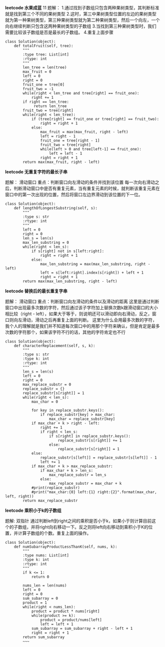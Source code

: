 


**leetcode 水果成蓝**
11
题解：
1.通过找到子数组只包含两种果树类型，其判断标准就是找到第三个不同的果树类型
2.这时，第三中果树类型位置的左边的果树类型就为第一种果树类型，第三种果树类型就为第二种果树类型，然后一个向左，一个向右继续判断只包含这两种果树类型的子数组
3.当找到第三种果树类型时，我们需要比较该子数组是否是最长的子数组。
4.重复上面步骤
~~~
class Solution(object):
    def totalFruit(self, tree):
        """
        :type tree: List[int]
        :rtype: int
        """
        len_tree = len(tree)
        max_fruit = 0
        left = 0
        right = 0
        fruit_one = tree[0]
        fruit_two = -1
        while(right < len_tree and tree[right] == fruit_one):
            right += 1
        if right == len_tree:
             return len_tree
        fruit_two = tree[right]
        while(right < len_tree):
            if (tree[right] == fruit_one or tree[right] == fruit_two):
                right = right + 1
            else:
                max_fruit = max(max_fruit, right - left)
                left = right - 1
                fruit_one = tree[right - 1]
                fruit_two = tree[right]
                while(left > 0 and tree[left-1] == fruit_one):
                    left = left - 1
                right = right + 1
        return max(max_fruit, right - left)
~~~

**leetcode 无重复字符的最长子串**

题解：
滑动窗口
重点：判断窗口向左滑动的条件并找到该位置
每一次向右滑动之后，判断滑动窗口中是否有重复元素，当有重复元素的时候，就判断该重复元素在窗口中的第一次出现的位置，然后将窗口左边界滑动到该位置的下一位。
~~~
class Solution(object):
    def lengthOfLongestSubstring(self, s):
        """
        :type s: str
        :rtype: int
        """
        left = 0
        right = 0
        len_s = len(s)
        max_len_substring = 0
        while(right < len_s):
            if s[right] not in s[left:right]:
                right = right + 1
            else:
                max_len_substring = max(max_len_substring, right - left)
                left = s[left:right].index(s[right]) + left + 1
                right = right + 1
        return max(max_len_substring, right - left)
~~~


**leetcode 替换后的最长重复字串**

题解：
滑动窗口
重点：判断窗口向左滑动的条件以及滑动的距离
这里是通过判断窗口中出现最多次数的字符，然后通过该子字符加上替换次数k跟滑动窗口的大小相比较（right - left），如果大于等于，则说明还可以滑动即向右滑动，反之，窗口则向左滑动，滑动之后再重复上面的判断。
这里为什么会用最多次数的字符，我个人的理解就是我们并不知道每次窗口中的用那个字符来确认，但是肯定是最多次数的字符那个，如果该字符不行的话，其他的字符肯定也不行
~~~
class Solution(object):
    def characterReplacement(self, s, k):
        """
        :type s: str
        :type k: int
        :rtype: int
        """
        len_s = len(s)
        left = 0
        right = 0
        max_replace_substr = 0
        replace_substr = {}
        replace_substr[s[right]] = 1
        while(right < len_s):
            max_char = 0

            for key in replace_substr.keys():
                if replace_substr[key] > max_char:
                    max_char = replace_substr[key]
            if max_char + k > right - left:
                right += 1
                if right < len_s:
                    if s[right] in replace_substr.keys():
                        replace_substr[s[right]] += 1
                    else:
                        replace_substr[s[right]] = 1
            else:
                replace_substr[s[left]] = replace_substr[s[left]] - 1
                left += 1
            if max_char + k > max_replace_substr:
                if max_char + k > len_s:
                    max_replace_substr = len_s
                else:
                    max_replace_substr = max_char + k
            #print(replace_substr)
            #print("max_char:{0} left:{1} right:{2}".format(max_char, left, right))
        return max_replace_substr
~~~
**leetcode 乘积小于k的子数组**

题解:
双指针
通过判断left到right之间的乘积是否小于k，如果小于则计算目前这个的子数组，并将right向右移动一下。反之则将left向右移动到乘积小于K的位置，并计算子数组的个数。重复上面的操作。
~~~
class Solution(object):
    def numSubarrayProductLessThanK(self, nums, k):
        """
        :type nums: List[int]
        :type k: int
        :rtype: int
        """
        if k <= 1:
            return 0
 
        nums_len = len(nums)
        left = 0
        right = 0
        sum_subarray = 0
        product = 1
        while(right < nums_len):
            product = product * nums[right]
            while(product >= k):
                product = product/nums[left]
                left = left + 1
            sum_subarray = sum_subarray + right - left + 1
            right = right + 1
        return sum_subarray
		~~~
		


